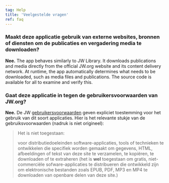 ```yaml
---
tag: Help
title: 'Veelgestelde vragen'
ref: faq
---
```


### Maakt deze applicatie gebruik van externe websites, bronnen of diensten om de publicaties en vergadering media te downloaden?

**Nee.** The app behaves similarly to JW Library. It downloads publications and media directly from the official JW.org website and its content delivery network. At runtime, the app automatically determines what needs to be downloaded, such as media files and publications. The source code is available for all to examine and verify this.

### Gaat deze applicatie in tegen de gebruikersvoorwaarden van JW.org?

**Nee.** De JW [gebruikersvoorwaarden](https://www.jw.org/nl/jw-gebruiksvoorwaarden/) geven expliciet toestemming voor het gebruik van dit soort applicaties. Hier is het relevante stukje van de gebruiksvoorwaarden (nadruk is niet origineel):

>Het is niet toegestaan:
>
> voor distributiedoeleinden software-applicaties, tools of technieken te ontwikkelen die specifiek worden gemaakt om gegevens, HTML, afbeeldingen of tekst van deze site te verzamelen, te kopiëren, te downloaden of te extraheren (het is **wel** toegestaan om gratis, niet-commerciële sofware-applicaties te distribueren die ontwikkeld zijn om elektronische bestanden zoals EPUB, PDF, MP3 en MP4 te downloaden van openbare delen van deze site.)
